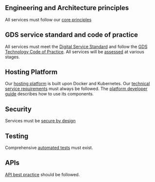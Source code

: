 ## Engineering and Architecture principles
All services must follow our [core principles](/principles/README.md)

## GDS service standard and code of practice
All services must meet the [Digital Service Standard](https://www.gov.uk/service-manual/service-standard) and follow the [GDS Technology Code of Practice](https://www.gov.uk/government/publications/technology-code-of-practice/technology-code-of-practice).
All services will be [assessed](/assessment.md) at various stages. 

## Hosting Platform
Our [hosting platform](https://github.com/UKHomeOffice/hosting-platform) is built upon Docker and Kubernetes.
Our [technical service requirements](https://github.com/UKHomeOffice/technical-service-requirements) must always be followed.
The [platform developer guide](https://github.com/UKHomeOffice/hosting-platform/blob/master/developer-docs/README.md) describes how to use its components.

## Security
Services must be [secure by design](https://github.com/UKHomeOffice/security-guide-for-developers/wiki)

## Testing
Comprehensive [automated tests](https://github.com/UKHomeOffice/testing-guide-for-developers) must exist.

## APIs
[API best practice](https://github.com/UKHomeOffice/api-guide-for-developers) should be followed.